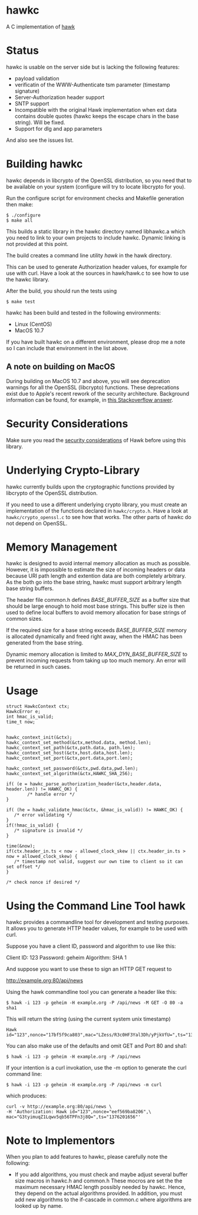 hawkc
=====

A C implementation of [hawk](https://github.com/hueniverse/hawk)

Status
======

hawkc is usable on the server side but is lacking the following features:

- payload validation
- verificatin of the WWW-Authenticate tsm parameter (timestamp signature)
- Server-Authorization header support
- SNTP support
- Incompatible with the original Hawk implementation when ext data contains double quotes (hawkc keeps the escape chars in the base string). Will be fixed.
- Support for dlg and app parameters

And also see the issues list.

Building hawkc
==============

hawkc depends in libcrypto of the OpenSSL distribution, so you need that to be
available on your system (configure will try to locate libcrypto for you).

Run the configure script for environment checks and Makefile generation then make:

    $ ./configure
    $ make all

This builds a static library in the hawkc directory named libhawkc.a which you
need to link to your own projects to include hawkc. Dynamic linking is not
provided at this point.

The build creates a command line utility _hawk_ in the hawk directory.

This can be used to generate Authorization header values, for example for
use with curl. Have a look at the sources in hawk/hawk.c to see how to use
the hawkc library.

After the build, you should run the tests using

    $ make test


hawkc has been build and tested in the following environments:

* Linux (CentOS)
* MacOS 10.7

If you have built hawkc on a different environment, please drop me a note so I can
include that environment in the list above.


A note on building on MacOS
---------------------------
During building on MacOS 10.7 and above, you will see deprecation warnings for
all the OpenSSL (libcrypto) functions. These deprecations exist due to Apple's
recent rework of the security architecture. Background information can be
found, for example, in [this Stackoverflow answer](http://stackoverflow.com/a/7406994/267196).

Security Considerations
=======================

Make sure you read the [security considerations](https://github.com/hueniverse/hawk#security-considerations) of Hawk before using this library.


Underlying Crypto-Library
=========================

hawkc currently builds upon the cryptographic functions provided by libcrypto
of the OpenSSL distribution.

If you need to use a different underlying crypto library, you must create an
implementation of the functions declared in `hawkc/crypto.h`. Have a look at
`hawkc/crypto_openssl.c` to see how that works. The other parts of hawkc do not
depend on OpenSSL.

Memory Management
=================

hawkc is designed to avoid internal memory allocation as much as possible. However,
it is impossible to estimate the size of incoming headers or data because URI
path length and extention data are both completely arbitrary. As the both go
into the base string, hawkc must support arbitrary length base string buffers.

The header file common.h defines _BASE_BUFFER_SIZE_ as a buffer size that should
be large enough to hold most base strings. This buffer size is then used to
define local buffers to avoid memory allocation for base strings of common sizes.

If the required size for a base string exceeds _BASE_BUFFER_SIZE_ memory is
allocated dynamically and freed right away, when the HMAC has been generated from
the base string.

Dynamic memory allocation is limited to _MAX_DYN_BASE_BUFFER_SIZE_ to prevent
incoming requests from taking up too much memory. An error will be returned in
such cases.




Usage
=====

    struct HawkcContext ctx;
    HawkcError e;
    int hmac_is_valid;
    time_t now;


    hawkc_context_init(&ctx);
    hawkc_context_set_method(&ctx,method.data, method.len);
    hawkc_context_set_path(&ctx,path.data, path.len);
    hawkc_context_set_host(&ctx,host.data,host.len);
    hawkc_context_set_port(&ctx,port.data,port.len);

    hawkc_context_set_password(&ctx,pwd.data,pwd.len);
    hawkc_context_set_algorithm(&ctx,HAWKC_SHA_256);

    if( (e = hawkc_parse_authorization_header(&ctx,header.data, header.len)) != HAWKC_OK) {
		    /* handle error */
    }

    if( (he = hawkc_validate_hmac(&ctx, &hmac_is_valid)) != HAWKC_OK) {
       /* error validating */
    }
    if(!hmac_is_valid) {
       /* signature is invalid */
    }

    time(&now);
    if(ctx.header_in.ts < now - allowed_clock_skew || ctx.header_in.ts > now + allowed_clock_skew) {
       /* timestamp not valid, suggest our own time to client so it can set offset */
    }

    /* check nonce if desired */
    
    
Using the Command Line Tool hawk
=================================

hawkc provides a commandline tool for development and testing purposes. It allows you to generate
HTTP header values, for example to be used with curl.

Suppose you have a client ID, password and algorithm to use like this:

   Client ID: 123
   Password: geheim
   Algorithm: SHA 1

And suppose you want to use these to sign an HTTP GET request  to

   http://example.org:80/api/news

Using the hawk commandline tool you can generate a header like this:

    $ hawk -i 123 -p geheim -H example.org -P /api/news -M GET -O 80 -a sha1

This will return the string (using the current system unix timestamp)    
    
    Hawk id="123",nonce="17bf5f9ca803",mac="LZess/R3c0HF3Yal3Dh/yPjkVfU=",ts="1376201564"

You can also make use of the defaults and omit GET and Port 80 and sha1:

    $ hawk -i 123 -p geheim -H example.org -P /api/news

If your intention is a curl invokation, use the -m option to generate the curl command line:

    $ hawk -i 123 -p geheim -H example.org -P /api/news -m curl
    
which produces:

    curl -v http://example.org:80/api/news \
    -H 'Authorization: Hawk id="123",nonce="eef569ba8206",\
    mac="G3tyimuqZ1Lqwv5qb56TPFn3j8Q=",ts="1376201656"'
     




Note to Implementors
====================

When you plan to add features to hawkc, please carefully note the following:

* If you add algorithms, you must check and maybe adjust several buffer size macros in hawkc.h and common.h
  These mocros are set the the maximum necessary HMAC length possibly needed by hawkc. Hence, they
  depend on the actual algorithms provided.
  In addition, you must add new algorithms to the if-cascade in common.c where algorithms are looked up by name.

